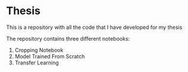 # Thesis
This is a repository with all the code that I have developed for my thesis

The repository contains three different notebooks: 
1) Cropping Notebook
2) Model Trained From Scratch
3) Transfer Learning
